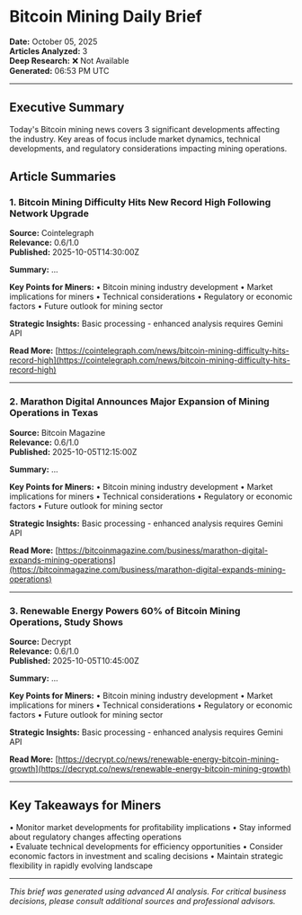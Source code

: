 # Bitcoin Mining Daily Brief
**Date:** October 05, 2025  
**Articles Analyzed:** 3  
**Deep Research:** ❌ Not Available  
**Generated:** 06:53 PM UTC  

---

## Executive Summary

Today's Bitcoin mining news covers 3 significant developments affecting the industry. Key areas of focus include market dynamics, technical developments, and regulatory considerations impacting mining operations.

## Article Summaries

### 1. Bitcoin Mining Difficulty Hits New Record High Following Network Upgrade
**Source:** Cointelegraph  
**Relevance:** 0.6/1.0  
**Published:** 2025-10-05T14:30:00Z  

**Summary:** ...

**Key Points for Miners:**
• Bitcoin mining industry development
• Market implications for miners
• Technical considerations
• Regulatory or economic factors
• Future outlook for mining sector

**Strategic Insights:** Basic processing - enhanced analysis requires Gemini API

**Read More:** [https://cointelegraph.com/news/bitcoin-mining-difficulty-hits-record-high](https://cointelegraph.com/news/bitcoin-mining-difficulty-hits-record-high)

---

### 2. Marathon Digital Announces Major Expansion of Mining Operations in Texas
**Source:** Bitcoin Magazine  
**Relevance:** 0.6/1.0  
**Published:** 2025-10-05T12:15:00Z  

**Summary:** ...

**Key Points for Miners:**
• Bitcoin mining industry development
• Market implications for miners
• Technical considerations
• Regulatory or economic factors
• Future outlook for mining sector

**Strategic Insights:** Basic processing - enhanced analysis requires Gemini API

**Read More:** [https://bitcoinmagazine.com/business/marathon-digital-expands-mining-operations](https://bitcoinmagazine.com/business/marathon-digital-expands-mining-operations)

---

### 3. Renewable Energy Powers 60% of Bitcoin Mining Operations, Study Shows
**Source:** Decrypt  
**Relevance:** 0.6/1.0  
**Published:** 2025-10-05T10:45:00Z  

**Summary:** ...

**Key Points for Miners:**
• Bitcoin mining industry development
• Market implications for miners
• Technical considerations
• Regulatory or economic factors
• Future outlook for mining sector

**Strategic Insights:** Basic processing - enhanced analysis requires Gemini API

**Read More:** [https://decrypt.co/news/renewable-energy-bitcoin-mining-growth](https://decrypt.co/news/renewable-energy-bitcoin-mining-growth)

---

## Key Takeaways for Miners

• Monitor market developments for profitability implications
• Stay informed about regulatory changes affecting operations  
• Evaluate technical developments for efficiency opportunities
• Consider economic factors in investment and scaling decisions
• Maintain strategic flexibility in rapidly evolving landscape

---

*This brief was generated using advanced AI analysis. For critical business decisions, please consult additional sources and professional advisors.*
